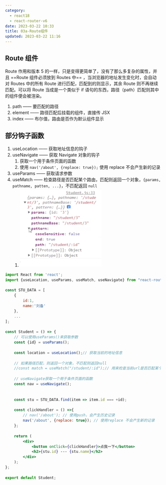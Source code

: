 ```yaml
---
category: 
  - react18
  - react-router-v6
date: 2023-03-22 10:33
title: 03a-Route组件
updated: 2023-03-22 11:16
---
```


## Route 组件

Route 作用和版本 5 的一样，只是变得更简单了，没有了那么多复杂的属性，并且 ==Route 组件必须放到 Routes 中== ，当浏览器的地址发生变化时，会自动对 Routes 中的所有 Route 进行匹配，匹配到的则显示，其余 Route 则不再继续匹配。可以将 Route 当成是一个类似于 if 语句的东西，路径（path）匹配则其中的组件便会被渲染。

1.  path —— 要匹配的路径
2.  element —— 路径匹配后挂载的组件，直接传 JSX
3.  index —— 布尔值，路由是否作为默认组件显示

## 部分钩子函数

1.  useLocation —— 获取地址信息的钩子
2.  useNavigate —— 获取 Navigate 对象的钩子
    1. 获取一个用于条件页面的函数
    2. 使用 `nav('/about', {replace: true});` 使用 replace 不会产生新的记录
3.  useParams —— 获取请求参数
4.  useMatch —— 检查路径是否匹配某个路由，匹配则返回一个对象，`{params, pathname, patten, ...}`，不匹配返回 `null`
    1. ![](./_images/image-2023-03-22_10-48-11-773-03a-Route组件.png)

```jsx
import React from 'react';
import {useLocation, useParams, useMatch, useNavigate} from "react-router-dom";

const STU_DATA = [
    {
        id:1,
        name:'刘备'
    },
    ...
];

const Student = () => {
    // 可以使用useParams()来获取参数
    const {id} = useParams();

    const location = useLocation();// 获取当前的地址信息

    // 如果路径匹配，则返回一个对象，不匹配则返回null
    //const match = useMatch("/student/:id");// 用来检查当前url是否匹配某个路由

    // useNavigate获取一个用于条件页面的函数
    const nav = useNavigate();


    const stu = STU_DATA.find(item => item.id === +id);

    const clickHandler = () =>{
        // nav('/about'); // 使用push，会产生历史记录
        nav('/about', {replace: true}); // 使用replace 不会产生新的记录
    };

    return (
        <div>
            <button onClick={clickHandler}>点我一下</button>
            <h2>{stu.id} --- {stu.name}</h2>
        </div>
    );
};

export default Student;

```